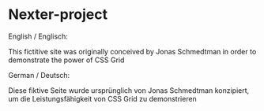 # Nexter-project

English / Englisch:

This fictitive site was originally conceived by Jonas Schmedtman in order to demonstrate the power of CSS Grid


German / Deutsch:

Diese fiktive Seite wurde ursprünglich von Jonas Schmedtman konzipiert, um die Leistungsfähigkeit von CSS Grid zu demonstrieren
